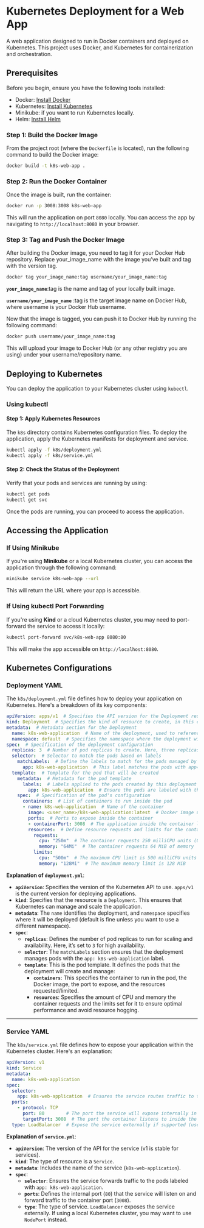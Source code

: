 
# Kubernetes Deployment for a Web App

A web application designed to run in Docker containers and deployed on Kubernetes. This project uses Docker, and Kubernetes for containerization and orchestration.

## Prerequisites

Before you begin, ensure you have the following tools installed:

- Docker: [Install Docker](https://docs.docker.com/get-docker/)
- Kubernetes: [Install Kubernetes](https://kubernetes.io/docs/setup/)
- Minikube: if you want to run Kubernetes locally.
- Helm: [Install Helm](https://helm.sh/docs/intro/install/)

### Step 1: Build the Docker Image

From the project root (where the `Dockerfile` is located), run the following command to build the Docker image:

```bash
docker build -t k8s-web-app .
```

### Step 2: Run the Docker Container

Once the image is built, run the container:

```bash
docker run -p 3008:3008 k8s-web-app
```

This will run the application on port `8080` locally. You can access the app by navigating to `http://localhost:8080` in your browser.

### Step 3: Tag and Push the Docker Image

After building the Docker image, you need to tag it for your Docker Hub repository. Replace your_image_name with the image you’ve built and tag with the version tag.

```bash
docker tag your_image_name:tag username/your_image_name:tag
```` 
**`your_image_name`**:tag is the name and tag of your locally built image.

**`username/your_image_name`** :tag is the target image name on Docker Hub, where username is your Docker Hub username.

Now that the image is tagged, you can push it to Docker Hub by running the following command:

```` bash
docker push username/your_image_name:tag
````
This will upload your image to Docker Hub (or any other registry you are using) under your username/repository name.

## Deploying to Kubernetes

You can deploy the application to your Kubernetes cluster using `kubectl`.

### Using kubectl

#### Step 1: Apply Kubernetes Resources

The `k8s` directory contains Kubernetes configuration files. To deploy the application, apply the Kubernetes manifests for deployment and service.

```bash
kubectl apply -f k8s/deployment.yml
kubectl apply -f k8s/service.yml
```

#### Step 2: Check the Status of the Deployment

Verify that your pods and services are running by using:

```bash
kubectl get pods
kubectl get svc
```

Once the pods are running, you can proceed to access the application.

## Accessing the Application

### If Using Minikube

If you're using **Minikube** or a local Kubernetes cluster, you can access the application through the following command:

```bash
minikube service k8s-web-app --url
```

This will return the URL where your app is accessible.

### If Using kubectl Port Forwarding

If you're using **Kind** or a cloud Kubernetes cluster, you may need to port-forward the service to access it locally:

```bash
kubectl port-forward svc/k8s-web-app 8080:80
```

This will make the app accessible on `http://localhost:8080`.

## Kubernetes Configurations

### Deployment YAML

The `k8s/deployment.yml` file defines how to deploy your application on Kubernetes. Here's a breakdown of its key components:

```yaml
apiVersion: apps/v1  # Specifies the API version for the Deployment resource
kind: Deployment  # Specifies the kind of resource to create, in this case, a Deployment
metadata:  # Metadata section for the Deployment
  name: k8s-web-application  # Name of the deployment, used to reference the deployment
  namespace: default  # Specifies the namespace where the deployment will reside (default namespace is used here)
spec:  # Specification of the deployment configuration
  replicas: 3  # Number of pod replicas to create. Here, three replicas ensure high availability
  selector:  # Selector to match the pods based on labels
    matchLabels:  # Define the labels to match for the pods managed by this deployment
      app: k8s-web-application  # This label matches the pods with app=k8s-web-application
  template:  # Template for the pod that will be created
    metadata:  # Metadata for the pod template
      labels:  # Labels applied to the pods created by this deployment
        app: k8s-web-application  # Ensure the pods are labeled with the same app name
    spec:  # Specification of the pod's configuration
      containers:  # List of containers to run inside the pod
      - name: k8s-web-application  # Name of the container
        image: <user_name>/k8s-web-application:latest  # Docker image used for the container (latest tag)
        ports:  # Ports to expose inside the container
        - containerPort: 3008  # The application inside the container listens on port 3008
        resources:  # Define resource requests and limits for the container
          requests:
            cpu: "250m"  # The container requests 250 milliCPU units (0.25 of a CPU core)
            memory: "64Mi"  # The container requests 64 MiB of memory
          limits:
            cpu: "500m"  # The maximum CPU limit is 500 milliCPU units (0.5 of a CPU core)
            memory: "128Mi"  # The maximum memory limit is 128 MiB
```

**Explanation of `deployment.yml`**:
- **`apiVersion`**: Specifies the version of the Kubernetes API to use. `apps/v1` is the current version for deploying applications.
- **`kind`**: Specifies that the resource is a `Deployment`. This ensures that Kubernetes can manage and scale the application.
- **`metadata`**: The `name` identifies the deployment, and `namespace` specifies where it will be deployed (default is fine unless you want to use a different namespace).
- **`spec`**:
  - **`replicas`**: Defines the number of pod replicas to run for scaling and availability. Here, it’s set to `3` for high availability.
  - **`selector`**: The `matchLabels` section ensures that the deployment manages pods with the `app: k8s-web-application` label.
  - **`template`**: This is the pod template. It defines the pods that the deployment will create and manage:
    - **`containers`**: This specifies the container to run in the pod, the Docker image, the port to expose, and the resources requested/limited.
    - **`resources`**: Specifies the amount of CPU and memory the container requests and the limits set for it to ensure optimal performance and avoid resource hogging.

---

### Service YAML

The `k8s/service.yml` file defines how to expose your application within the Kubernetes cluster. Here's an explanation:

```yaml
apiVersion: v1
kind: Service
metadata:
  name: k8s-web-application
spec:
  selector:
    app: k8s-web-application  # Ensures the service routes traffic to the correct pods
  ports:
    - protocol: TCP
      port: 80        # The port the service will expose internally in the cluster
      targetPort: 3008  # The port the container listens to inside the pod
  type: LoadBalancer  # Expose the service externally if supported (use NodePort for local clusters)
```

**Explanation of `service.yml`**:
- **`apiVersion`**: The version of the API for the service (v1 is stable for services).
- **`kind`**: The type of resource is a `Service`.
- **`metadata`**: Includes the name of the service (`k8s-web-application`).
- **`spec`**:
  - **`selector`**: Ensures the service forwards traffic to the pods labeled with `app: k8s-web-application`.
  - **`ports`**: Defines the internal port (`80`) that the service will listen on and forward traffic to the container port (`3008`).
  - **`type`**: The type of service. `LoadBalancer` exposes the service externally. If using a local Kubernetes cluster, you may want to use `NodePort` instead.